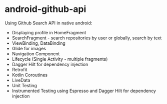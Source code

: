 # android-github-api

Using Github Search API in native android:
* Displaying profile in HomeFragment
* SearchFragment - search repositories by user or globally, search by text
* ViewBinding, DataBinding
* Glide for images
* Navigation Component
* Lifecycle (Single Activity - multiple fragments)
* Dagger Hilt for dependency injection
* Retrofit
* Kotlin Coroutines
* LiveData
* Unit Testing
* Instrumented Testing using Espresso and Dagger Hilt for dependency injection
